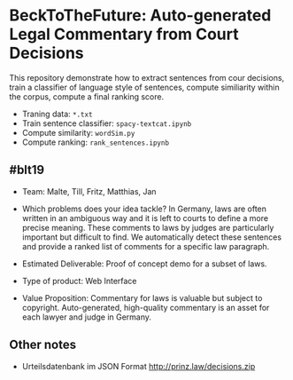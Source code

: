 # BeckToTheFuture: Auto-generated Legal Commentary from Court Decisions

This repository demonstrate how to extract sentences from cour decisions, train a classifier of language style of sentences, compute similiarity within the corpus, compute a final ranking score.

- Traning data: `*.txt`
- Train sentence classifier: `spacy-textcat.ipynb`
- Compute similarity: `wordSim.py`
- Compute ranking: `rank_sentences.ipynb`

## #blt19

- Team: Malte, Till, Fritz, Matthias, Jan
- Which problems does your idea tackle?
  In Germany, laws are often written in an ambiguous way and it is left to courts to define a more precise meaning. These comments to laws by judges are particularly important but difficult to find. We automatically detect these sentences and provide a ranked list of comments for a specific law paragraph.

- Estimated Deliverable: Proof of concept demo for a subset of laws.

- Type of product: Web Interface

- Value Proposition:  Commentary for laws is valuable but subject to copyright. Auto-generated, high-quality commentary is an asset for each lawyer and judge in Germany. 
  
## Other notes

- Urteilsdatenbank im JSON Format http://prinz.law/decisions.zip
